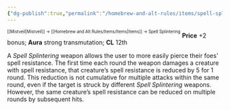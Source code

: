 ```yaml
---
{"dg-publish":true,"permalink":"/homebrew-and-alt-rules/items/spell-splintering/"}
---
```


<sup><sup>[[Mistveil\|Mistveil]] → [[Homebrew and Alt Rules/Items/Items\|Items]] → Spell Splintering</sup></sup>
**Price** +2 bonus; **Aura** strong transmutation; **CL** 12th

A *Spell Splintering* weapon allows the user to more easily pierce their foes' spell resistance. The first time each round the weapon damages a creature with spell resistance, that creature’s spell resistance is reduced by 5 for 1 round. This reduction is not cumulative for multiple attacks within the same round, even if the target is struck by different *Spell Splintering* weapons. However, the same creature’s spell resistance can be reduced on multiple rounds by subsequent hits.